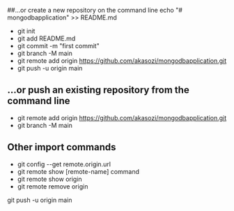##…or create a new repository on the command line
echo "# mongodbapplication" >> README.md
- git init
- git add README.md
- git commit -m "first commit"
- git branch -M main
- git remote add origin https://github.com/akasozi/mongodbapplication.git
- git push -u origin main

## …or push an existing repository from the command line
- git remote add origin https://github.com/akasozi/mongodbapplication.git
- git branch -M main

## Other import commands
- git config --get remote.origin.url
- git remote show [remote-name] command
- git remote show origin
- git remote remove origin

git push -u origin main
